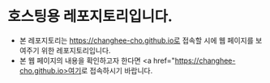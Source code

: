 # 호스팅용 레포지토리입니다.
- 본 레포지토리는 https://changhee-cho.github.io로 접속할 시에 웹 페이지를 보여주기 위한 레포지토리입니다.
- 본 웹 페이지의 내용을 확인하고자 한다면 <a href="https://changhee-cho.github.io>여기</a>로 접속하시기 바랍니다.
